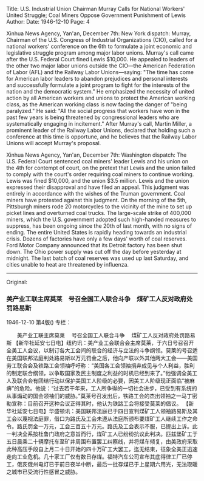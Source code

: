 Title: U.S. Industrial Union Chairman Murray Calls for National Workers' United Struggle; Coal Miners Oppose Government Punishment of Lewis
Author:
Date: 1946-12-10
Page: 4

Xinhua News Agency, Yan'an, December 7th: New York dispatch: Murray, Chairman of the U.S. Congress of Industrial Organizations (CIO), called for a national workers' conference on the 6th to formulate a joint economic and legislative struggle program among major labor unions. Murray's call came after the U.S. Federal Court fined Lewis $10,000. He appealed to leaders of the other two major labor unions outside the CIO—the American Federation of Labor (AFL) and the Railway Labor Unions—saying: "The time has come for American labor leaders to abandon prejudices and personal interests and successfully formulate a joint program to fight for the interests of the nation and the democratic system." He emphasized the necessity of united action by all American workers and unions to protect the American working class, as the American working class is now facing the danger of "being paralyzed." He said: "All the social progress that workers have won in the past few years is being threatened by congressional leaders who are systematically engaging in incitement." After Murray's call, Martin Miller, a prominent leader of the Railway Labor Unions, declared that holding such a conference at this time is opportune, and he believes that the Railway Labor Unions will accept Murray's proposal.

Xinhua News Agency, Yan'an, December 7th: Washington dispatch: The U.S. Federal Court sentenced coal miners' leader Lewis and his union on the 4th for contempt of court, on the pretext that Lewis and the union failed to comply with the court's order requiring coal miners to continue working. Lewis was fined $10,000, and the union $3.5 million. Lewis and the union expressed their disapproval and have filed an appeal. This judgment was entirely in accordance with the wishes of the Truman government. Coal miners have protested against this judgment. On the morning of the 5th, Pittsburgh miners rode 20 motorcycles to the vicinity of the mine to set up picket lines and overturned coal trucks. The large-scale strike of 400,000 miners, which the U.S. government adopted such high-handed measures to suppress, has been ongoing since the 20th of last month, with no signs of ending. The entire United States is rapidly heading towards an industrial crisis. Dozens of factories have only a few days' worth of coal reserves. Ford Motor Company announced that its Detroit factory has been shut down. The Ohio power supply was cut off the day before yesterday at midnight. The last batch of coal reserves was used up last Saturday, and cities unable to heat are threatened by influenza.



<hr /> 

Original: 


### 美产业工联主席莫莱　号召全国工人联合斗争　煤矿工人反对政府处罚路易斯

1946-12-10
第4版()
专栏：

　　美产业工联主席莫莱
  　号召全国工人联合斗争
  　煤矿工人反对政府处罚路易斯
    【新华社延安七日电】纽约讯：美产业工会联合会主席莫莱，于六日号召召开全美工人会议，以制订各大工会间的联合的经济与立法的斗争纲领。莫莱的号召适在美国联邦法庭判处路易斯以万元罚金之后，他向产联以外其他两大工会——美国劳工联合会及铁路工会领袖呼吁称：“美国各工会领袖捐弃成见与个人利益，胜利的制定联合纲领，以争取国家及民主制度之利益的时机已经到来了。”他强调全美工人及联合会有团结行动以保护美国工人阶级的必要，因美工人阶级现正面临“被麻痹”的危险。他说：“过去若干年来，工人所争得的一切社会进步，已受到有系统的从事煽动的国会领袖们的威胁。”莫莱号召发出后，铁路工会的杰出领袖之一马丁密勒宣称：目前召开这种会议正得其时，他认为铁路工会将接受莫莱的倡议。
    【新华社延安七日电】华盛顿讯：美国联邦法庭已于四日宣判煤矿工人领袖路易斯及其工会以蔑视法庭罪，借口为路氏及工会未遵从法庭所颁布要煤矿工人继续工作之命令。路氏罚金一万元，工会三百五十万元。路氏及工会表示不服，已提出上诉。此一判决全系按杜鲁门政府之意旨而行，煤矿工人已纷纷抗议此判决。匹兹堡矿工于五日晨乘二十辆摩托车至矿井周围布置罢工纠察线，并将煤车倾复，由美政府采取此种高压手段自上月二十日开始的四十万矿工大罢工，迄无结束，征象全美正迅速走向工业危机。几十家工厂仅有数日存煤。福特汽车公司宣布其底得律工厂已停工，俄亥俄州电灯已于前日夜半中断，最后一批存煤已于上星期六用光，无法取暖之城市已受流行性感冒之威胁。
